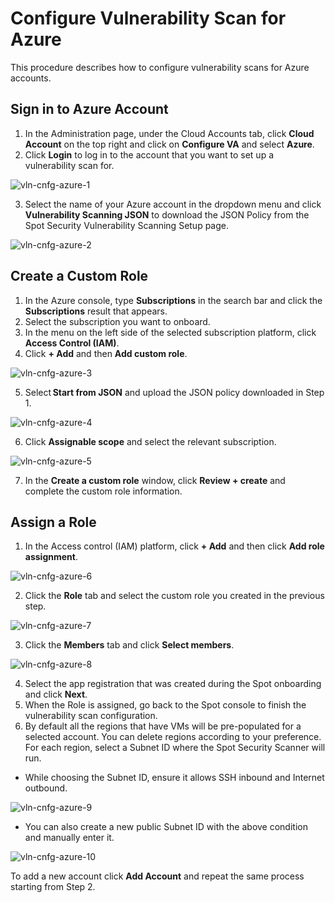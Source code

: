 # Configure Vulnerability Scan for Azure

This procedure describes how to configure vulnerability scans for Azure accounts.

## Sign in to Azure Account

1. In the Administration page, under the Cloud Accounts tab, click **Cloud Account** on the top right and click on **Configure VA** and select **Azure**.
2. Click **Login** to log in to the account that you want to set up a vulnerability scan for.

![vln-cnfg-azure-1](https://github.com/spotinst/help/assets/106514736/e3cee626-c6bd-47e8-878a-218f2b8b4d4b)

3. Select the name of your Azure account in the dropdown menu and click **Vulnerability Scanning JSON** to download the JSON Policy from the Spot Security Vulnerability Scanning Setup page.

![vln-cnfg-azure-2](https://github.com/spotinst/help/assets/106514736/295e24ad-ce26-4942-9857-5c2f6cf92a28)

## Create a Custom Role

1. In the Azure console, type **Subscriptions** in the search bar and click the **Subscriptions** result that appears.
2. Select the subscription you want to onboard.
3. In the menu on the left side of the selected subscription platform, click **Access Control (IAM)**.
4. Click **+ Add** and then **Add custom role**.

![vln-cnfg-azure-3](https://github.com/spotinst/help/assets/106514736/25a511e3-b1ce-49c4-822c-6e9772378371)

5. Select **Start from JSON** and upload the JSON policy downloaded in Step 1.

![vln-cnfg-azure-4](https://github.com/spotinst/help/assets/106514736/ab1f6f44-5230-413e-b466-17af3bed0ce5)

6. Click **Assignable scope** and select the relevant subscription.

![vln-cnfg-azure-5](https://github.com/spotinst/help/assets/106514736/fa1d5ac7-67cd-4deb-b638-9e828610f544)

7. In the **Create a custom role** window, click **Review + create** and complete the custom role information.

## Assign a Role

1. In the Access control (IAM) platform, click **+ Add** and then click **Add role assignment**.

![vln-cnfg-azure-6](https://github.com/spotinst/help/assets/106514736/dab7d1f2-60f4-44ad-a3eb-051dca17fcab)

2. Click the **Role** tab and select the custom role you created in the previous step.

![vln-cnfg-azure-7](https://github.com/spotinst/help/assets/106514736/e7e4fbd2-fd26-4390-920a-c3ace755dc78)

3. Click the **Members** tab and click **Select members**.

![vln-cnfg-azure-8](https://github.com/spotinst/help/assets/106514736/582c2cb2-9428-4905-a26c-ad06949e0747)

4. Select the app registration that was created during the Spot onboarding and click **Next**.
5. When the Role is assigned, go back to the Spot console to finish the vulnerability scan configuration.
6. By default all the regions that have VMs will be pre-populated for a selected account. You can delete regions according to your preference. For each region, select a Subnet ID where the Spot Security Scanner will run.

- While choosing the Subnet ID, ensure it allows SSH inbound and Internet outbound.

![vln-cnfg-azure-9](https://github.com/spotinst/help/assets/106514736/0a863762-d26e-43f6-8ef9-7b221976866a)

- You can also create a new public Subnet ID with the above condition and manually enter it.

![vln-cnfg-azure-10](https://github.com/spotinst/help/assets/106514736/509e8cec-ff6f-4522-b1af-0892e46c8925)

To add a new account click **Add Account** and repeat the same process starting from Step 2.

